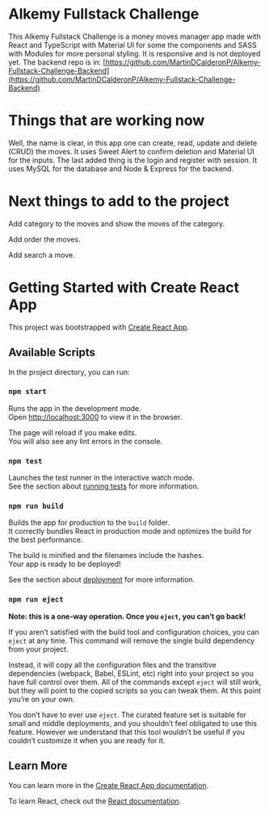# Alkemy Fullstack Challenge

This Alkemy Fullstack Challenge is a money moves manager app made with React and TypeScript with Material UI for some the components and SASS with Modules for more personal styling. It is responsive and is not deployed yet. The backend repo is in: [https://github.com/MartinDCalderonP/Alkemy-Fullstack-Challenge-Backend](https://github.com/MartinDCalderonP/Alkemy-Fullstack-Challenge-Backend)

# Things that are working now

Well, the name is clear, in this app one can create, read, update and delete (CRUD) the moves. It uses Sweet Alert to confirm deletion and Material UI for the inputs. The last added thing is the login and register with session. It uses MySQL for the database and Node & Express for the backend.

# Next things to add to the project

Add category to the moves and show the moves of the category.

Add order the moves.

Add search a move.

# Getting Started with Create React App

This project was bootstrapped with [Create React App](https://github.com/facebook/create-react-app).

## Available Scripts

In the project directory, you can run:

### `npm start`

Runs the app in the development mode.\
Open [http://localhost:3000](http://localhost:3000) to view it in the browser.

The page will reload if you make edits.\
You will also see any lint errors in the console.

### `npm test`

Launches the test runner in the interactive watch mode.\
See the section about [running tests](https://facebook.github.io/create-react-app/docs/running-tests) for more information.

### `npm run build`

Builds the app for production to the `build` folder.\
It correctly bundles React in production mode and optimizes the build for the best performance.

The build is minified and the filenames include the hashes.\
Your app is ready to be deployed!

See the section about [deployment](https://facebook.github.io/create-react-app/docs/deployment) for more information.

### `npm run eject`

**Note: this is a one-way operation. Once you `eject`, you can’t go back!**

If you aren’t satisfied with the build tool and configuration choices, you can `eject` at any time. This command will remove the single build dependency from your project.

Instead, it will copy all the configuration files and the transitive dependencies (webpack, Babel, ESLint, etc) right into your project so you have full control over them. All of the commands except `eject` will still work, but they will point to the copied scripts so you can tweak them. At this point you’re on your own.

You don’t have to ever use `eject`. The curated feature set is suitable for small and middle deployments, and you shouldn’t feel obligated to use this feature. However we understand that this tool wouldn’t be useful if you couldn’t customize it when you are ready for it.

## Learn More

You can learn more in the [Create React App documentation](https://facebook.github.io/create-react-app/docs/getting-started).

To learn React, check out the [React documentation](https://reactjs.org/).
